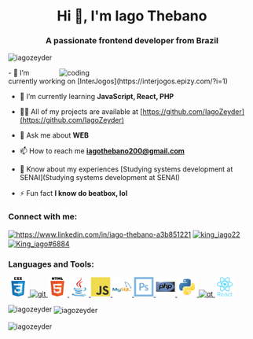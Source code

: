 <h1 align="center">Hi 👋, I'm Iago Thebano</h1>
<h3 align="center">A passionate frontend developer from Brazil</h3>
<p align="left"> <img src="https://komarev.com/ghpvc/?username=iagozeyder&label=Profile%20views&color=0e75b6&style=flat" alt="iagozeyder" /> </p>
<img align="right" alt="coding"  width="400" src="https://i.pinimg.com/originals/e4/26/70/e426702edf874b181aced1e2fa5c6cde.gif">
- 🔭 I’m currently working on [InterJogos](https://interjogos.epizy.com/?i=1)

- 🌱 I’m currently learning **JavaScript, React, PHP**

- 👨‍💻 All of my projects are available at [https://github.com/IagoZeyder](https://github.com/IagoZeyder)

- 💬 Ask me about **WEB**

- 📫 How to reach me **iagothebano200@gmail.com**

- 📄 Know about my experiences [Studying systems development at SENAI](Studying systems development at SENAI)

- ⚡ Fun fact **I know do beatbox, lol**

<h3 align="left">Connect with me:</h3>
<p align="left">
<a href="https://linkedin.com/in/https://www.linkedin.com/in/iago-thebano-a3b851221" target="blank"><img align="center" src="https://raw.githubusercontent.com/rahuldkjain/github-profile-readme-generator/master/src/images/icons/Social/linked-in-alt.svg" alt="https://www.linkedin.com/in/iago-thebano-a3b851221" height="30" width="40" /></a>
<a href="https://instagram.com/king_iago22" target="blank"><img align="center" src="https://raw.githubusercontent.com/rahuldkjain/github-profile-readme-generator/master/src/images/icons/Social/instagram.svg" alt="king_iago22" height="30" width="40" /></a>
<a href="https://discord.gg/King_iago#6884" target="blank"><img align="center" src="https://raw.githubusercontent.com/rahuldkjain/github-profile-readme-generator/master/src/images/icons/Social/discord.svg" alt="King_iago#6884" height="30" width="40" /></a>
</p>

<h3 align="left">Languages and Tools:</h3>
<p align="left"> <a href="https://www.w3schools.com/css/" target="_blank" rel="noreferrer"> <img src="https://raw.githubusercontent.com/devicons/devicon/master/icons/css3/css3-original-wordmark.svg" alt="css3" width="40" height="40"/> </a> <a href="https://git-scm.com/" target="_blank" rel="noreferrer"> <img src="https://www.vectorlogo.zone/logos/git-scm/git-scm-icon.svg" alt="git" width="40" height="40"/> </a> <a href="https://www.w3.org/html/" target="_blank" rel="noreferrer"> <img src="https://raw.githubusercontent.com/devicons/devicon/master/icons/html5/html5-original-wordmark.svg" alt="html5" width="40" height="40"/> </a> <a href="https://www.java.com" target="_blank" rel="noreferrer"> <img src="https://raw.githubusercontent.com/devicons/devicon/master/icons/java/java-original.svg" alt="java" width="40" height="40"/> </a> <a href="https://developer.mozilla.org/en-US/docs/Web/JavaScript" target="_blank" rel="noreferrer"> <img src="https://raw.githubusercontent.com/devicons/devicon/master/icons/javascript/javascript-original.svg" alt="javascript" width="40" height="40"/> </a> <a href="https://www.mysql.com/" target="_blank" rel="noreferrer"> <img src="https://raw.githubusercontent.com/devicons/devicon/master/icons/mysql/mysql-original-wordmark.svg" alt="mysql" width="40" height="40"/> </a> <a href="https://www.photoshop.com/en" target="_blank" rel="noreferrer"> <img src="https://raw.githubusercontent.com/devicons/devicon/master/icons/photoshop/photoshop-line.svg" alt="photoshop" width="40" height="40"/> </a> <a href="https://www.php.net" target="_blank" rel="noreferrer"> <img src="https://raw.githubusercontent.com/devicons/devicon/master/icons/php/php-original.svg" alt="php" width="40" height="40"/> </a> <a href="https://www.python.org" target="_blank" rel="noreferrer"> <img src="https://raw.githubusercontent.com/devicons/devicon/master/icons/python/python-original.svg" alt="python" width="40" height="40"/> </a> <a href="https://www.qt.io/" target="_blank" rel="noreferrer"> <img src="https://upload.wikimedia.org/wikipedia/commons/0/0b/Qt_logo_2016.svg" alt="qt" width="40" height="40"/> </a> <a href="https://reactjs.org/" target="_blank" rel="noreferrer"> <img src="https://raw.githubusercontent.com/devicons/devicon/master/icons/react/react-original-wordmark.svg" alt="react" width="40" height="40"/> </a> </p>

<p><img align="left" src="https://github-readme-stats.vercel.app/api/top-langs?username=iagozeyder&show_icons=true&locale=en&layout=compact" alt="iagozeyder" /></p>

<p>&nbsp;<img align="center" src="https://github-readme-stats.vercel.app/api?username=iagozeyder&show_icons=true&locale=en" alt="iagozeyder" /></p>

<p><img align="center" src="https://github-readme-streak-stats.herokuapp.com/?user=iagozeyder&" alt="iagozeyder" /></p>
